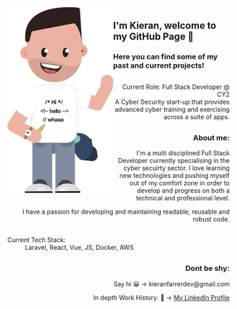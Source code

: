 
<img align="left" src="https://github.com/KieranFarrerDev/KieranFarrerDev/blob/master/Webp.net-resizeimage (1).png" />

## I'm Kieran, welcome to my GitHub Page 👋

### Here you can find some of my past and current projects! 

##

<div style="text-align: right">
   <dl>
      <dt>Current Role: Full Stack Developer @ CY2</dt>
      <dd>A Cyber Security start-up that provides advanced cyber training and exercising across a suite of apps.</dd>
   </dl>
</div>

##

<div style="text-align: right;" >  
   <h3>About me: </h3>
   <p>I'm a multi disciplined Full Stack Developer currently specialising in the cyber secuirty sector. I love learning new technologies and pushing myself out of my comfort zone in order to develop and progress on both a technical and professional level.</p>
   <p> I have a passion for developing and maintaining readable, reusable and robust code.</p>
</div>

##

<dl>
   <dt>Current Tech Stack:</dt>
   <dd>Laravel, React, Vue, JS, Docker, AWS</dd>
</dl>

##

<div style="text-align: right">  
   <h3>Dont be shy: </h3>
   <p>Say hi 😀 -> kieranfarrerdev@gmail.com </p>
   <span>In depth Work History: 🚀 -> </span>
   <a href="https://www.linkedin.com/in/kieran-farrer-194834175/">
      My LinkedIn Profile
   </a>
</div>

##


